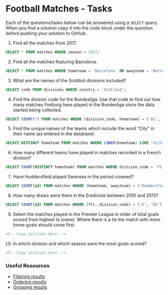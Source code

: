 # Football Matches - Tasks

Each of the questions/tasks below can be answered using a `SELECT` query. When you find a solution copy it into the code block under the question before pushing your solution to GitHub.

1) Find all the matches from 2017.

```sql
SELECT * FROM matches WHERE season = 2017; 


```

2) Find all the matches featuring Barcelona.

```sql
SELECT * FROM matches WHERE hometeam = 'Barcelona' OR awayteam = 'Barcelona';


```

3) What are the names of the Scottish divisions included?

```sql
SELECT code FROM divisions WHERE country = 'Scotland';


```

4) Find the division code for the Bundesliga. Use that code to find out how many matches Freiburg have played in the Bundesliga since the data started being collected.

```sql
SELECT COUNT(*) FROM matches WHERE (division_code, hometeam) = ('D1', 'Freiburg') OR (division_code, awayteam) = ('D1', 'Freiburg');


```

5) Find the unique names of the teams which include the word "City" in their name (as entered in the database)

```sql
SELECT DISTINCT hometeam FROM matches WHERE LOWER(hometeam) LIKE '%city';  


```

6) How many different teams have played in matches recorded in a French division?

```sql
SELECT COUNT(DISTINCT hometeam) FROM matches WHERE division_code = 'F1' OR division_code = 'F2';


```

7) Have Huddersfield played Swansea in the period covered?

```sql
SELECT COUNT(id) FROM matches WHERE (hometeam, awayteam) = ('Huddersfield', 'Swansea') OR (awayteam, hometeam) = ('Huddersfield', 'Swansea');


```

8) How many draws were there in the Eredivisie between 2010 and 2015?

```sql
SELECT COUNT(id) FROM matches WHERE (ftr, division_code) = ('D', 'N1') AND 2009 < season AND season < 2015;


```

9) Select the matches played in the Premier League in order of total goals scored from highest to lowest. Where there is a tie the match with more home goals should come first.

```sql
<!-- Copy solution here -->


```

10) In which division and which season were the most goals scored?

```sql
<!-- Copy solution here -->


```

### Useful Resources

- [Filtering results](https://www.w3schools.com/sql/sql_where.asp)
- [Ordering results](https://www.w3schools.com/sql/sql_orderby.asp)
- [Grouping results](https://www.w3schools.com/sql/sql_groupby.asp)